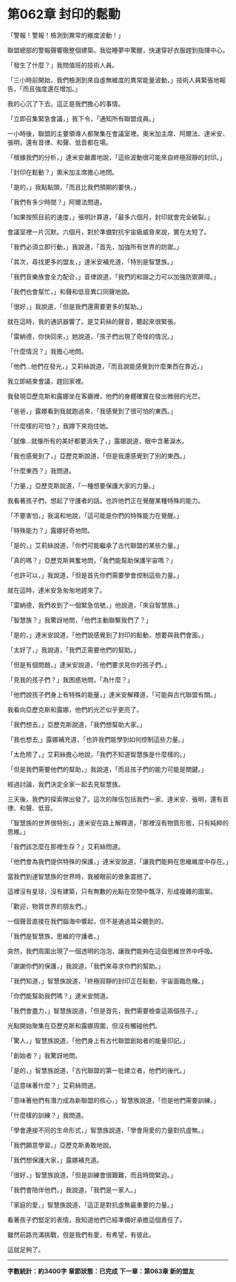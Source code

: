 # 第062章 封印的鬆動

「警報！警報！檢測到異常的維度波動！」

聯盟總部的警報聲響徹整個建築。我從睡夢中驚醒，快速穿好衣服趕到指揮中心。

「發生了什麼？」我問值班的技術人員。

「三小時前開始，我們檢測到來自虛無維度的異常能量波動，」技術人員緊張地報告，「而且強度還在增加。」

我的心沉了下去。這正是我們擔心的事情。

「立即召集緊急會議，」我下令，「通知所有聯盟成員。」

一小時後，聯盟的主要領導人都聚集在會議室裡。奧米加主席、阿爾法、達米安、張明，還有音律、和聲、低音都在場。

「根據我們的分析，」達米安嚴肅地說，「這些波動很可能來自終極寂靜的封印。」

「封印在鬆動？」奧米加主席擔心地問。

「是的，」我點點頭，「而且比我們預期的要快。」

「我們有多少時間？」阿爾法問道。

「如果按照目前的速度，」張明計算道，「最多六個月，封印就會完全破裂。」

會議室裡一片沉默。六個月，對於準備對抗宇宙級威脅來說，實在太短了。

「我們必須立即行動，」我說道，「首先，加強所有世界的防禦。」

「其次，尋找更多的盟友，」達米安補充道，「特別是智慧族。」

「我們音樂族會全力配合，」音律說道，「我們的和諧之力可以加強防禦屏障。」

「我們也會幫忙，」和聲和低音異口同聲地說。

「很好，」我說道，「但是我們還需要更多的幫助。」

就在這時，我的通訊器響了。是艾莉絲的聲音，聽起來很緊張。

「雷納德，你快回來，」她說道，「孩子們出現了奇怪的情況。」

「什麼情況？」我擔心地問。

「他們...他們在發光，」艾莉絲說道，「而且說能感覺到什麼東西在靠近。」

我立即結束會議，趕回家裡。

我發現亞歷克斯和露娜坐在客廳裡，他們的身體確實在發出微弱的光芒。

「爸爸，」露娜看到我就跑過來，「我感覺到了很可怕的東西。」

「什麼樣的可怕？」我蹲下來抱住她。

「就像...就像所有的美好都要消失了，」露娜說道，眼中含著淚水。

「我也感覺到了，」亞歷克斯說道，「但是我還感覺到了別的東西。」

「什麼東西？」我問道。

「力量，」亞歷克斯說道，「一種想要保護大家的力量。」

我看著孩子們，想起了守護者的話。也許他們正在覺醒某種特殊的能力。

「不要害怕，」我溫和地說，「這可能是你們的特殊能力在覺醒。」

「特殊能力？」露娜好奇地問。

「是的，」艾莉絲說道，「你們可能繼承了古代聯盟的某些力量。」

「真的嗎？」亞歷克斯興奮地問，「我們能幫助保護宇宙嗎？」

「也許可以，」我說道，「但是首先你們需要學會控制這些力量。」

就在這時，達米安急匆匆地趕來了。

「雷納德，我們收到了一個緊急信號，」他說道，「來自智慧族。」

「智慧族？」我驚訝地問，「他們主動聯繫我們了？」

「是的，」達米安說道，「他們說感覺到了封印的鬆動，想要與我們會面。」

「太好了，」我說道，「我們正需要他們的幫助。」

「但是有個問題，」達米安說道，「他們要求見你的孩子們。」

「見我的孩子們？」我困惑地問，「為什麼？」

「他們說孩子們身上有特殊的能量，」達米安解釋道，「可能與古代聯盟有關。」

我看向亞歷克斯和露娜，他們的光芒似乎更亮了。

「我們想去，」亞歷克斯說道，「我們想幫助大家。」

「我也想去,」露娜補充道，「也許我們能學到如何控制這些力量。」

「太危險了，」艾莉絲擔心地說，「我們不知道智慧族是什麼樣的。」

「但是我們需要他們的幫助，」我說道，「而且孩子們的能力可能是關鍵。」

經過討論，我們決定全家一起去見智慧族。

三天後，我們的探索隊出發了。這次的隊伍包括我們一家、達米安、張明，還有音律、和聲、低音。

「智慧族的世界很特別，」達米安在路上解釋道，「那裡沒有物質形態，只有純粹的思維。」

「我們該怎麼在那裡生存？」艾莉絲問道。

「他們會為我們提供特殊的保護，」達米安說道，「讓我們能夠在思維維度中存在。」

當我們到達智慧族的世界時，我被眼前的景象震撼了。

這裡沒有星球，沒有建築，只有無數的光點在空間中飄浮，形成複雜的圖案。

「歡迎，物質世界的朋友們。」

一個聲音直接在我們腦海中響起，但不是通過耳朵聽到的。

「我們是智慧族，思維的守護者。」

突然，我們周圍出現了一個透明的泡泡，讓我們能夠在這個思維世界中呼吸。

「謝謝你們的保護，」我說道，「我們來尋求你們的幫助。」

「我們知道，」智慧族說道，「終極寂靜的封印正在鬆動，宇宙面臨危機。」

「你們能幫助我們嗎？」達米安問道。

「我們會盡力，」智慧族說道，「但是首先，我們需要檢查這兩個孩子。」

光點開始聚集在亞歷克斯和露娜周圍，但沒有觸碰他們。

「驚人，」智慧族說道，「他們身上有古代聯盟創始者的能量印記。」

「創始者？」我驚訝地問。

「是的，」智慧族說道，「古代聯盟的第一批建立者，他們的後代。」

「這意味著什麼？」艾莉絲問道。

「意味著他們有潛力成為新聯盟的核心，」智慧族說道，「但是他們需要訓練。」

「什麼樣的訓練？」我問道。

「學會連接不同的生命形式，」智慧族說道，「學會用愛的力量對抗虛無。」

「我們願意學習，」亞歷克斯勇敢地說。

「我們想保護大家，」露娜補充道。

「很好，」智慧族說道，「但是訓練會很艱難，而且時間緊迫。」

「我們會陪伴他們，」我說道，「我們是一家人。」

「家庭的愛，」智慧族說道，「這正是對抗虛無最重要的力量。」

看著孩子們堅定的表情，我知道他們已經準備好承擔這個責任了。

雖然前路充滿挑戰，但是我們有愛，有希望，有彼此。

這就足夠了。

---

**字數統計：約3400字**
**章節狀態：已完成**
**下一章：第063章 新的盟友**
